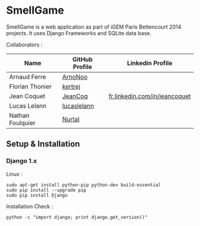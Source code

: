 # SmellGame

SmellGame is a web application as part of iGEM Paris Bettencourt 2014 projects. It uses Django Frameworks and SQLite data base.

Collaborators :

| Name             | GitHub Profile                                | Linkedin Profile                                                       |
| ---------------- | --------------------------------------------- | ---------------------------------------------------------------------- |
| Arnaud Ferre     | [ArnoNoo](https://github.com/ArnoNoo)         |                                                                        |
| Florian Thonier  | [kertrej](https://github.com/kertrej)         |                                                                        |
| Jean Coquet      | [JeanCoq](https://github.com/JeanCoq)         |  [fr.linkedin.com/in/jeancoquet](http://fr.linkedin.com/in/jeancoquet) |
| Lucas Lelann     | [lucaslelann](https://github.com/lucaslelann) |                                                                        |
| Nathan Foulquier | [Nurtal](https://github.com/Nurtal)           |                                                                        |

## Setup & Installation

### Django 1.x

Linux :

```
sudo apt-get install python-pip python-dev build-essential
sudo pip install --upgrade pip
sudo pip install Django
```

Installation Check :

```
python -c "import django; print django.get_version()"
```

